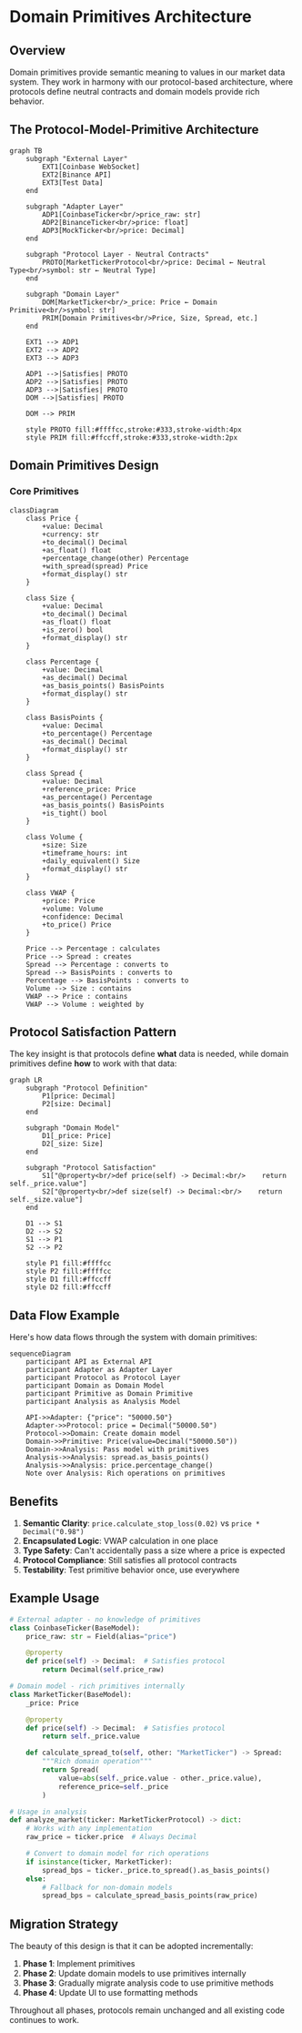 # Domain Primitives Architecture

## Overview

Domain primitives provide semantic meaning to values in our market data system. They work in harmony with our protocol-based architecture, where protocols define neutral contracts and domain models provide rich behavior.

## The Protocol-Model-Primitive Architecture

```mermaid
graph TB
    subgraph "External Layer"
        EXT1[Coinbase WebSocket]
        EXT2[Binance API]
        EXT3[Test Data]
    end

    subgraph "Adapter Layer"
        ADP1[CoinbaseTicker<br/>price_raw: str]
        ADP2[BinanceTicker<br/>price: float]
        ADP3[MockTicker<br/>price: Decimal]
    end

    subgraph "Protocol Layer - Neutral Contracts"
        PROTO[MarketTickerProtocol<br/>price: Decimal ← Neutral Type<br/>symbol: str ← Neutral Type]
    end

    subgraph "Domain Layer"
        DOM[MarketTicker<br/>_price: Price ← Domain Primitive<br/>symbol: str]
        PRIM[Domain Primitives<br/>Price, Size, Spread, etc.]
    end

    EXT1 --> ADP1
    EXT2 --> ADP2
    EXT3 --> ADP3

    ADP1 -->|Satisfies| PROTO
    ADP2 -->|Satisfies| PROTO
    ADP3 -->|Satisfies| PROTO
    DOM -->|Satisfies| PROTO

    DOM --> PRIM

    style PROTO fill:#ffffcc,stroke:#333,stroke-width:4px
    style PRIM fill:#ffccff,stroke:#333,stroke-width:2px
```

## Domain Primitives Design

### Core Primitives

```mermaid
classDiagram
    class Price {
        +value: Decimal
        +currency: str
        +to_decimal() Decimal
        +as_float() float
        +percentage_change(other) Percentage
        +with_spread(spread) Price
        +format_display() str
    }

    class Size {
        +value: Decimal
        +to_decimal() Decimal
        +as_float() float
        +is_zero() bool
        +format_display() str
    }

    class Percentage {
        +value: Decimal
        +as_decimal() Decimal
        +as_basis_points() BasisPoints
        +format_display() str
    }

    class BasisPoints {
        +value: Decimal
        +to_percentage() Percentage
        +as_decimal() Decimal
        +format_display() str
    }

    class Spread {
        +value: Decimal
        +reference_price: Price
        +as_percentage() Percentage
        +as_basis_points() BasisPoints
        +is_tight() bool
    }

    class Volume {
        +size: Size
        +timeframe_hours: int
        +daily_equivalent() Size
        +format_display() str
    }

    class VWAP {
        +price: Price
        +volume: Volume
        +confidence: Decimal
        +to_price() Price
    }

    Price --> Percentage : calculates
    Price --> Spread : creates
    Spread --> Percentage : converts to
    Spread --> BasisPoints : converts to
    Percentage --> BasisPoints : converts to
    Volume --> Size : contains
    VWAP --> Price : contains
    VWAP --> Volume : weighted by
```

## Protocol Satisfaction Pattern

The key insight is that protocols define **what** data is needed, while domain primitives define **how** to work with that data:

```mermaid
graph LR
    subgraph "Protocol Definition"
        P1[price: Decimal]
        P2[size: Decimal]
    end

    subgraph "Domain Model"
        D1[_price: Price]
        D2[_size: Size]
    end

    subgraph "Protocol Satisfaction"
        S1["@property<br/>def price(self) -> Decimal:<br/>    return self._price.value"]
        S2["@property<br/>def size(self) -> Decimal:<br/>    return self._size.value"]
    end

    D1 --> S1
    D2 --> S2
    S1 --> P1
    S2 --> P2

    style P1 fill:#ffffcc
    style P2 fill:#ffffcc
    style D1 fill:#ffccff
    style D2 fill:#ffccff
```

## Data Flow Example

Here's how data flows through the system with domain primitives:

```mermaid
sequenceDiagram
    participant API as External API
    participant Adapter as Adapter Layer
    participant Protocol as Protocol Layer
    participant Domain as Domain Model
    participant Primitive as Domain Primitive
    participant Analysis as Analysis Model

    API->>Adapter: {"price": "50000.50"}
    Adapter->>Protocol: price = Decimal("50000.50")
    Protocol->>Domain: Create domain model
    Domain->>Primitive: Price(value=Decimal("50000.50"))
    Domain->>Analysis: Pass model with primitives
    Analysis->>Analysis: spread.as_basis_points()
    Analysis->>Analysis: price.percentage_change()
    Note over Analysis: Rich operations on primitives
```

## Benefits

1. **Semantic Clarity**: `price.calculate_stop_loss(0.02)` vs `price * Decimal("0.98")`
2. **Encapsulated Logic**: VWAP calculation in one place
3. **Type Safety**: Can't accidentally pass a size where a price is expected
4. **Protocol Compliance**: Still satisfies all protocol contracts
5. **Testability**: Test primitive behavior once, use everywhere

## Example Usage

```python
# External adapter - no knowledge of primitives
class CoinbaseTicker(BaseModel):
    price_raw: str = Field(alias="price")

    @property
    def price(self) -> Decimal:  # Satisfies protocol
        return Decimal(self.price_raw)

# Domain model - rich primitives internally
class MarketTicker(BaseModel):
    _price: Price

    @property
    def price(self) -> Decimal:  # Satisfies protocol
        return self._price.value

    def calculate_spread_to(self, other: "MarketTicker") -> Spread:
        """Rich domain operation"""
        return Spread(
            value=abs(self._price.value - other._price.value),
            reference_price=self._price
        )

# Usage in analysis
def analyze_market(ticker: MarketTickerProtocol) -> dict:
    # Works with any implementation
    raw_price = ticker.price  # Always Decimal

    # Convert to domain model for rich operations
    if isinstance(ticker, MarketTicker):
        spread_bps = ticker._price.to_spread().as_basis_points()
    else:
        # Fallback for non-domain models
        spread_bps = calculate_spread_basis_points(raw_price)
```

## Migration Strategy

The beauty of this design is that it can be adopted incrementally:

1. **Phase 1**: Implement primitives
2. **Phase 2**: Update domain models to use primitives internally
3. **Phase 3**: Gradually migrate analysis code to use primitive methods
4. **Phase 4**: Update UI to use formatting methods

Throughout all phases, protocols remain unchanged and all existing code continues to work.
